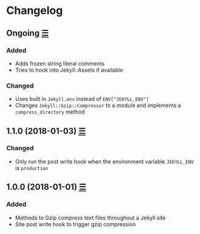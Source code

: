 # Changelog

## Ongoing [☰](https://github.com/philnash/jekyll-gzip/compare/v1.1.0...master)

### Added

* Adds frozen string literal comments
* Tries to hook into Jekyll::Assets if available

### Changed

* Uses built in `Jekyll.env` instead of `ENV["JEKYLL_ENV"]`
* Changes `Jekyll::Gzip::Compressor` to a module and implements a `compress_directory` method

## 1.1.0 (2018-01-03) [☰](https://github.com/philnash/jekyll-gzip/compare/v1.0.0...v1.1.0)

### Changed

* Only run the post write hook when the environment variable `JEKYLL_ENV` is `production`

## 1.0.0 (2018-01-01) [☰](https://github.com/philnash/jekyll-gzip/commits/v1.0.0)

### Added

* Methods to Gzip compress text files throughout a Jekyll site
* Site post write hook to trigger gzip compression
